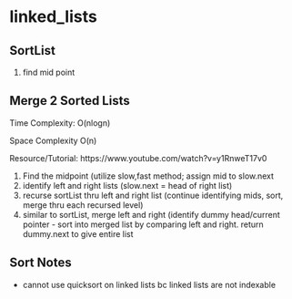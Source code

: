 # linked_lists



<a name="aboutme"></a>
## SortList

1) find mid point


<a name="mergsort"></a>
## Merge 2 Sorted Lists

<p> Time Complexity: O(nlogn) </p>
<p> Space Complexity O(n)</p>
<p> Resource/Tutorial: https://www.youtube.com/watch?v=y1RnweT17v0 </p>

1) Find the midpoint (utilize slow,fast method; assign mid to slow.next
2) identify left and right lists (slow.next = head of right list)
3) recurse sortList thru left and right list (continue identifying mids, sort, merge thru each recursed level)
4) similar to sortList, merge left and right (identify dummy head/current pointer - sort into merged list by comparing left and right. return dummy.next to give entire list

## Sort Notes
- cannot use quicksort on linked lists bc linked lists are not indexable
